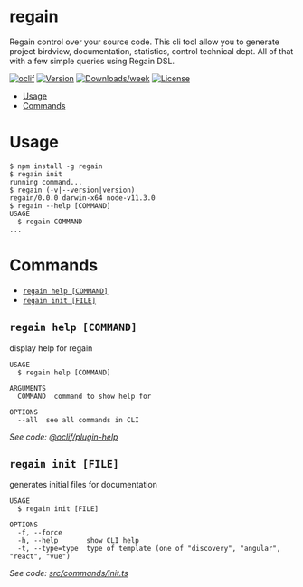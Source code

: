 regain
======

Regain control over your source code. This cli tool allow you to generate project birdview, documentation, statistics, control technical dept. All of that with a few simple queries using Regain DSL.

[![oclif](https://img.shields.io/badge/cli-oclif-brightgreen.svg)](https://oclif.io)
[![Version](https://img.shields.io/npm/v/regain.svg)](https://npmjs.org/package/regain)
[![Downloads/week](https://img.shields.io/npm/dw/regain.svg)](https://npmjs.org/package/regain)
[![License](https://img.shields.io/npm/l/regain.svg)](https://github.com/aiboy/regain/blob/master/package.json)

<!-- toc -->
* [Usage](#usage)
* [Commands](#commands)
<!-- tocstop -->
# Usage
<!-- usage -->
```sh-session
$ npm install -g regain
$ regain init
running command...
$ regain (-v|--version|version)
regain/0.0.0 darwin-x64 node-v11.3.0
$ regain --help [COMMAND]
USAGE
  $ regain COMMAND
...
```
<!-- usagestop -->
# Commands
<!-- commands -->
* [`regain help [COMMAND]`](#regain-help-command)
* [`regain init [FILE]`](#regain-init-file)

## `regain help [COMMAND]`

display help for regain

```
USAGE
  $ regain help [COMMAND]

ARGUMENTS
  COMMAND  command to show help for

OPTIONS
  --all  see all commands in CLI
```

_See code: [@oclif/plugin-help](https://github.com/oclif/plugin-help/blob/v2.1.6/src/commands/help.ts)_

## `regain init [FILE]`

generates initial files for documentation

```
USAGE
  $ regain init [FILE]

OPTIONS
  -f, --force
  -h, --help       show CLI help
  -t, --type=type  type of template (one of "discovery", "angular", "react", "vue")
```

_See code: [src/commands/init.ts](https://github.com/aiboy/regain/blob/v0.0.0/src/commands/init.ts)_
<!-- commandsstop -->
